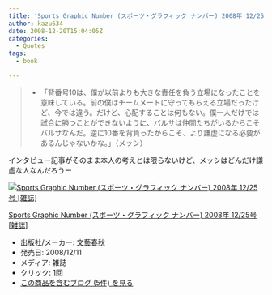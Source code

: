 ```yaml
---
title: 'Sports Graphic Number (スポーツ・グラフィック ナンバー) 2008年 12/25号 [雑誌]で気になった部分'
author: kazu634
date: 2008-12-20T15:04:05Z
categories:
  - Quotes
tags:
  - book

---
```

<div class="section">
<blockquote>
<ul>
<li>
        「背番号10は、僕が以前よりも大きな責任を負う立場になったことを意味している。前の僕はチームメートに守ってもらえる立場だったけど、今では違う。だけど、心配することは何もない。僕一人だけでは試合に勝つことができないように、バルサは仲間たちがいるからこそバルサなんだ。逆に10番を背負ったからこそ、より謙虚になる必要があるんじゃないかな。」（メッシ）
</li>
</ul>
</blockquote>
  
<p>
    インタビュー記事がそのまま本人の考えとは限らないけど、メッシはどんだけ謙虚な人なんだろうー
</p>
  
<div class="hatena-asin-detail">
<a href="http://www.amazon.co.jp/dp/B001MX4WI0/?tag=hatena_st1-22&ascsubtag=d-7ibv" onclick="__gaTracker('send', 'event', 'outbound-article', 'http://www.amazon.co.jp/dp/B001MX4WI0/?tag=hatena_st1-22&ascsubtag=d-7ibv', '');"><img src="https://images-na.ssl-images-amazon.com/images/I/51d1NtcoK0L._SL160_.jpg" class="hatena-asin-detail-image" alt="Sports Graphic Number (スポーツ・グラフィック ナンバー) 2008年 12/25号 [雑誌]" title="Sports Graphic Number (スポーツ・グラフィック ナンバー) 2008年 12/25号 [雑誌]" /></a></p> 
    
<div class="hatena-asin-detail-info">
<p class="hatena-asin-detail-title">
<a href="http://www.amazon.co.jp/dp/B001MX4WI0/?tag=hatena_st1-22&ascsubtag=d-7ibv" onclick="__gaTracker('send', 'event', 'outbound-article', 'http://www.amazon.co.jp/dp/B001MX4WI0/?tag=hatena_st1-22&ascsubtag=d-7ibv', 'Sports Graphic Number (スポーツ・グラフィック ナンバー) 2008年 12/25号 [雑誌]');">Sports Graphic Number (スポーツ・グラフィック ナンバー) 2008年 12/25号 [雑誌]</a>
</p>
      
<ul>
<li>
<span class="hatena-asin-detail-label">出版社/メーカー:</span> <a href="http://d.hatena.ne.jp/keyword/%CA%B8%E9%BA%BD%D5%BD%A9" onclick="__gaTracker('send', 'event', 'outbound-article', 'http://d.hatena.ne.jp/keyword/%CA%B8%E9%BA%BD%D5%BD%A9', '文藝春秋');" class="keyword">文藝春秋</a>
</li>
<li>
<span class="hatena-asin-detail-label">発売日:</span> 2008/12/11
</li>
<li>
<span class="hatena-asin-detail-label">メディア:</span> 雑誌
</li>
<li>
<span class="hatena-asin-detail-label">クリック</span>: 1回
</li>
<li>
<a href="http://d.hatena.ne.jp/asin/B001MX4WI0" onclick="__gaTracker('send', 'event', 'outbound-article', 'http://d.hatena.ne.jp/asin/B001MX4WI0', 'この商品を含むブログ (5件) を見る');" target="_blank">この商品を含むブログ (5件) を見る</a>
</li>
</ul>
</div>
    
<div class="hatena-asin-detail-foot">
</div>
</div>
</div>

